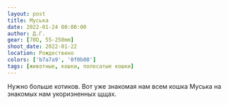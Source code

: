 ```yaml
---
layout: post
title: Муська
date: 2022-01-24 00:00:00
author: Д.Г.
gear: [70D, 55-250mm]
shoot_date: 2022-01-22
location: Рождествено
colors: ['b7a7a9', '0f0b08']
tags: [животные, кошки, полосатые кошки]
---
```

Нужно больше котиков. Вот уже знакомая нам всем кошка Муська на знакомых нам укоризненных щщах.
